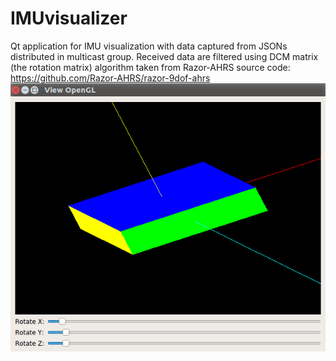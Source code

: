 # IMUvisualizer
Qt application for IMU visualization with data captured from JSONs distributed in multicast group. 
Received data are filtered using DCM matrix (the rotation matrix) algorithm taken from Razor-AHRS source code: https://github.com/Razor-AHRS/razor-9dof-ahrs  
	![imu image](/imu_img.png)
